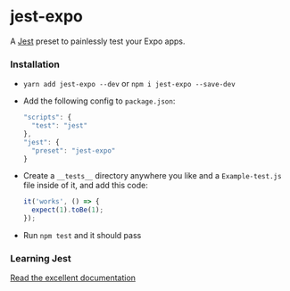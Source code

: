 # jest-expo

A [Jest](https://facebook.github.io/jest/) preset to painlessly test your Expo apps.

### Installation

- `yarn add jest-expo --dev` or `npm i jest-expo --save-dev`
- Add the following config to `package.json`:

  ```js
  "scripts": {
    "test": "jest"
  },
  "jest": {
    "preset": "jest-expo"
  }
  ```

- Create a `__tests__` directory anywhere you like and a `Example-test.js` file inside of it, and add this code:

  ```js
  it('works', () => {
    expect(1).toBe(1);
  });
  ```

- Run `npm test` and it should pass

### Learning Jest

[Read the excellent documentation](https://facebook.github.io/jest/)

